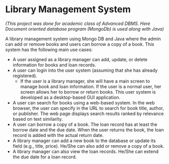 # Library Management System
_(This project was done for academic class of Advanced DBMS. Here Document oriented database program (MongoDb) is used along with Java)_

A library management system using Mongo DB and Java where the admin can add or remove books and users can borrow a copy of a book. This system has the following main use cases: 
-  A user assigned as a library manager can add, update, or delete information for books and loan records.
-  A user can login into the user system (assuming that she has already registered).
    - If the user is a library manager, she will have a main screen to manage book and loan information. If the user is a normal user, her screen allows her to borrow or return books. This user system is developed as a desktop-based GUI application.
-  A user can search for books using a web-based system. In the web browser, the user can specify in the URL to search for book title, author, or publisher. The web page displays search results ranked by relevance based on text similarity.
-  A user can borrow a copy of a book. The loan record has at least the borrow date and the due date. When the user returns the book, the loan record is added with the actual return date.
-  A library manager can add a new book to the database or update its field (e.g., title, price). He/She can also add or remove a copy of a book.
-  A library manager can also view the loan records. He/She can extend the due date for a loan record.



